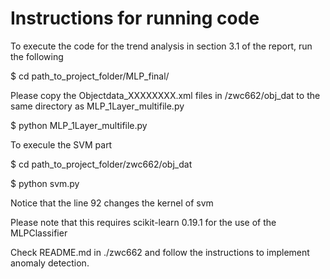 # Instructions for running code

To execute the code for the trend analysis in section 3.1 of the report, run the following

$ cd path_to_project_folder/MLP_final/

Please copy the Objectdata_XXXXXXXX.xml files in /zwc662/obj_dat to the same directory as MLP_1Layer_multifile.py

$ python MLP_1Layer_multifile.py

To execule the SVM part

$ cd path_to_project_folder/zwc662/obj_dat

$ python svm.py

Notice that the line 92 changes the kernel of svm

Please note that this requires scikit-learn 0.19.1 for the use of the MLPClassifier

Check README.md in ./zwc662 and follow the instructions to implement anomaly detection.
